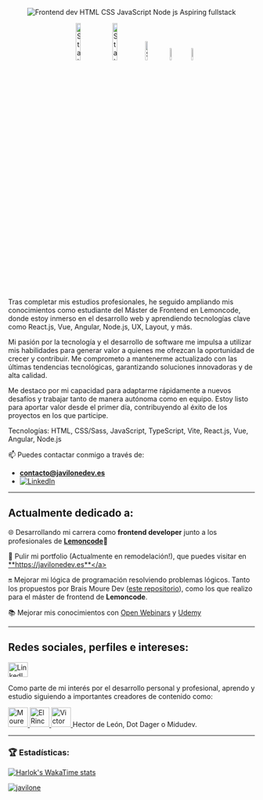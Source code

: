 <p align="center">
<img src="https://github.com/user-attachments/assets/8907bbd9-f0ac-47ad-83f9-031152faae64" alt="Frontend dev  HTML  CSS  JavaScript  Node js  Aspiring fullstack">

</p>
<p align="center">
  <img width=14% alt="Static Badge" src="https://img.shields.io/badge/JAVASCRIPT-white?style=for-the-badge&logo=JavaScript&label=%20" />
    <img width=14% alt="Static Badge" src="https://img.shields.io/badge/Typescript-white?style=for-the-badge&logo=Javascript" />
  <img width=10% alt="Static Badge" src="https://img.shields.io/badge/HTML5-white?style=for-the-badge&logo=HTML5&logoColor=orange&label=%20" />
  <img width=8% alt="Static Badge" src="https://img.shields.io/badge/CSS-white?style=for-the-badge&logo=CSS3&logoColor=black&label=%20" />
  <img width=8% alt="Static Badge" src="https://img.shields.io/badge/SQL-white?style=for-the-badge&logo=MySQL&label=%20" />
  
</p>
Tras completar mis estudios profesionales, he seguido ampliando mis conocimientos como estudiante del Máster de Frontend en Lemoncode, donde estoy inmerso en el desarrollo web y aprendiendo tecnologías clave como React.js, Vue, Angular, Node.js, UX, Layout, y más.

Mi pasión por la tecnología y el desarrollo de software me impulsa a utilizar mis habilidades para generar valor a quienes me ofrezcan la oportunidad de crecer y contribuir. Me comprometo a mantenerme actualizado con las últimas tendencias tecnológicas, garantizando soluciones innovadoras y de alta calidad.

Me destaco por mi capacidad para adaptarme rápidamente a nuevos desafíos y trabajar tanto de manera autónoma como en equipo. Estoy listo para aportar valor desde el primer día, contribuyendo al éxito de los proyectos en los que participe.

Tecnologías: HTML, CSS/Sass, JavaScript, TypeScript, Vite, React.js, Vue, Angular, Node.js

📫 Puedes contactar conmigo a través de: 
- **contacto@javilonedev.es**
- <a href="https://www.linkedin.com/in/javier-lopez-lara/" target="_blank"><img src="https://img.shields.io/badge/LinkedIn-%230077B5.svg?&style=flat-square&logo=linkedin&logoColor=white" alt="LinkedIn"></a>
---
## Actualmente dedicado a:

🌐 Desarrollando mi carrera como **frontend developer** junto a los profesionales de <a href="https://lemoncode.net" target="_blank">**Lemoncode**</a>🍋

  
🛜 Pulir mi portfolio (Actualmente en remodelación!), que puedes visitar en <a href="https://javilonedev.es" target="_blank">**https://javilonedev.es**</a>


🔛 Mejorar mi lógica de programación resolviendo problemas lógicos. Tanto los propuestos por Brais Moure Dev (<a href="https://github.com/Javilone/Retos_de_programacion" target="_blank">este repositorio</a>), como los que realizo para el máster de frontend de **Lemoncode**.

📚 Mejorar mis conocimientos con <a href="https://openwebinars.net/@3ve2n82x/" target="_blank">Open Webinars</a> y <a href="https://www.udemy.com/user/javier-6570/" target="_blank">Udemy</a>

---

## Redes sociales, perfiles e intereses:
<a href="https://www.linkedin.com/in/javier-lopez-lara/" target="blank">
  <img src="https://raw.githubusercontent.com/rahuldkjain/github-profile-readme-generator/master/src/images/icons/Social/linked-in-alt.svg" alt="LinkedIn" height="30" width="40" />
</a>

Como parte de mi interés por el desarrollo personal y profesional, aprendo y estudio siguiendo a importantes creadores de contenido como:

<a href="https://www.twitch.tv/mouredev" target="_blank">
  <img src="https://github.com/Javilone/Javilone/assets/97972589/45391595-08e0-46a0-8567-1f80f5306c3b" alt="Moure Dev Twitch" width="40">
</a>
<a href="https://www.youtube.com/channel/UCWn_0MmgojB711LFX-jaCDQ" target="_blank">
  <img src="https://github.com/Javilone/Javilone/assets/97972589/0d4db633-7713-4d9a-bada-5135d2856cc7" alt="El Rincon del Dev" width="40">
</a>
<a href="https://victorroblesweb.es" target="_blank">
  <img src="https://github.com/Javilone/Javilone/assets/97972589/5c7b00ca-a118-4f37-93b1-59ea97720fc2" alt="Victor Robles Web" height="40">
</a>
Hector de León, Dot Dager o Midudev.

---

### 🏆 Estadísticas:
  
[![Harlok's WakaTime stats](https://github-readme-stats.vercel.app/api/wakatime?username=javilone)](https://wakatime.com/@javilone)

<a href="https://github.com/ryo-ma/github-profile-trophy"><img src="https://github-profile-trophy.vercel.app/?username=javilone" alt="javilone" /></a>
